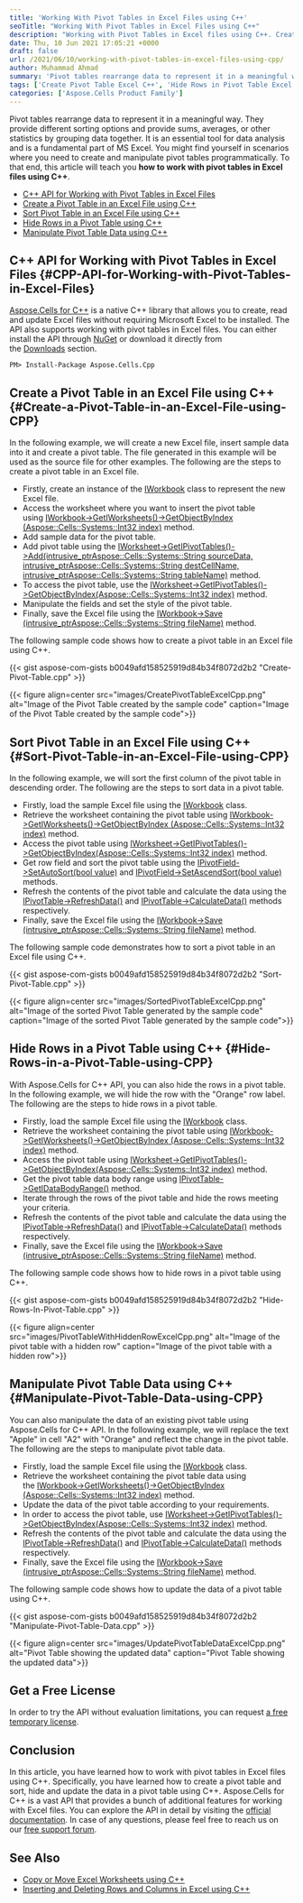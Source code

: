 ```yaml
---
title: 'Working With Pivot Tables in Excel Files using C++'
seoTitle: "Working With Pivot Tables in Excel Files using C++"
description: "Working with Pivot Tables in Excel files using C++. Create Pivot Tables and sort, hide and update the data in pivot tables within your C++ applications."
date: Thu, 10 Jun 2021 17:05:21 +0000
draft: false
url: /2021/06/10/working-with-pivot-tables-in-excel-files-using-cpp/
author: Muhammad Ahmad
summary: 'Pivot tables rearrange data to represent it in a meaningful way. They provide different sorting options and provide sums, averages, or other statistics by grouping data together. It is an essential tool for data analysis and is a fundamental part of MS Excel. You might find yourself in scenarios where you need to create and manipulate pivot tables programmatically. To that end, this article will teach you **how to work with pivot tables in Excel files using C++**.'
tags: ['Create Pivot Table Excel C++', 'Hide Rows in Pivot Table Excel C++', 'Manipulate Pivot Table Data Excel C++', 'Sort Pivot Table Excel C++']
categories: ['Aspose.Cells Product Family']
---
```


Pivot tables rearrange data to represent it in a meaningful way. They provide different sorting options and provide sums, averages, or other statistics by grouping data together. It is an essential tool for data analysis and is a fundamental part of MS Excel. You might find yourself in scenarios where you need to create and manipulate pivot tables programmatically. To that end, this article will teach you **how to work with pivot tables in Excel files using C++**.

*   [C++ API for Working with Pivot Tables in Excel Files][1]
*   [Create a Pivot Table in an Excel File using C++][2]
*   [Sort Pivot Table in an Excel File using C++][3]
*   [Hide Rows in a Pivot Table using C++][4]
*   [Manipulate Pivot Table Data using C++][5]

## C++ API for Working with Pivot Tables in Excel Files {#CPP-API-for-Working-with-Pivot-Tables-in-Excel-Files}

[Aspose.Cells for C++][6] is a native C++ library that allows you to create, read and update Excel files without requiring Microsoft Excel to be installed. The API also supports working with pivot tables in Excel files. You can either install the API through [NuGet][7] or download it directly from the [Downloads][8] section.

```
PM> Install-Package Aspose.Cells.Cpp
```

## Create a Pivot Table in an Excel File using C++ {#Create-a-Pivot-Table-in-an-Excel-File-using-CPP}

In the following example, we will create a new Excel file, insert sample data into it and create a pivot table. The file generated in this example will be used as the source file for other examples. The following are the steps to create a pivot table in an Excel file.

*   Firstly, create an instance of the [IWorkbook][9] class to represent the new Excel file.
*   Access the worksheet where you want to insert the pivot table using [IWorkbook->GetIWorksheets()->GetObjectByIndex (Aspose::Cells::Systems::Int32 index)][10] method.
*   Add sample data for the pivot table.
*   Add pivot table using the [IWorksheet->GetIPivotTables()->Add(intrusive\_ptr<Aspose::Cells::Systems::String> sourceData, intrusive\_ptr<Aspose::Cells::Systems::String> destCellName, intrusive\_ptr<Aspose::Cells::Systems::String> tableName)][11] method.
*   To access the pivot table, use the [IWorksheet->GetIPivotTables()->GetObjectByIndex(Aspose::Cells::Systems::Int32 index)][12] method.
*   Manipulate the fields and set the style of the pivot table.
*   Finally, save the Excel file using the [IWorkbook->Save (intrusive\_ptr<Aspose::Cells::Systems::String> fileName)][13] method.

The following sample code shows how to create a pivot table in an Excel file using C++.

{{< gist aspose-com-gists b0049afd158525919d84b34f8072d2b2 "Create-Pivot-Table.cpp" >}}



{{< figure align=center src="images/CreatePivotTableExcelCpp.png" alt="Image of the Pivot Table created by the sample code" caption="Image of the Pivot Table created by the sample code">}}


## Sort Pivot Table in an Excel File using C++ {#Sort-Pivot-Table-in-an-Excel-File-using-CPP}

In the following example, we will sort the first column of the pivot table in descending order. The following are the steps to sort data in a pivot table.

*   Firstly, load the sample Excel file using the [IWorkbook][14] class.
*   Retrieve the worksheet containing the pivot table using [IWorkbook->GetIWorksheets()->GetObjectByIndex (Aspose::Cells::Systems::Int32 index)][15] method.
*   Access the pivot table using [IWorksheet->GetIPivotTables()->GetObjectByIndex(Aspose::Cells::Systems::Int32 index)][16] method.
*   Get row field and sort the pivot table using the [IPivotField->SetAutoSort(bool value)][17] and [IPivotField->SetAscendSort(bool value)][18] methods.
*   Refresh the contents of the pivot table and calculate the data using the [IPivotTable->RefreshData()][19] and [IPivotTable->CalculateData()][20] methods respectively.
*   Finally, save the Excel file using the [IWorkbook->Save (intrusive\_ptr<Aspose::Cells::Systems::String> fileName)][21] method.

The following sample code demonstrates how to sort a pivot table in an Excel file using C++.

{{< gist aspose-com-gists b0049afd158525919d84b34f8072d2b2 "Sort-Pivot-Table.cpp" >}}



{{< figure align=center src="images/SortedPivotTableExcelCpp.png" alt="Image of the sorted Pivot Table generated by the sample code" caption="Image of the sorted Pivot Table generated by the sample code">}}


## Hide Rows in a Pivot Table using C++ {#Hide-Rows-in-a-Pivot-Table-using-CPP}

With Aspose.Cells for C++ API, you can also hide the rows in a pivot table. In the following example, we will hide the row with the "Orange" row label. The following are the steps to hide rows in a pivot table.

*   Firstly, load the sample Excel file using the [IWorkbook][22] class.
*   Retrieve the worksheet containing the pivot table using [IWorkbook->GetIWorksheets()->GetObjectByIndex (Aspose::Cells::Systems::Int32 index)][23] method.
*   Access the pivot table using [IWorksheet->GetIPivotTables()->GetObjectByIndex(Aspose::Cells::Systems::Int32 index)][24] method.
*   Get the pivot table data body range using [IPivotTable->GetIDataBodyRange()][25] method.
*   Iterate through the rows of the pivot table and hide the rows meeting your criteria.
*   Refresh the contents of the pivot table and calculate the data using the [IPivotTable->RefreshData()][26] and [IPivotTable->CalculateData()][27] methods respectively.
*   Finally, save the Excel file using the [IWorkbook->Save (intrusive\_ptr<Aspose::Cells::Systems::String> fileName)][28] method.

The following sample code shows how to hide rows in a pivot table using C++.

{{< gist aspose-com-gists b0049afd158525919d84b34f8072d2b2 "Hide-Rows-In-Pivot-Table.cpp" >}}



{{< figure align=center src="images/PivotTableWithHiddenRowExcelCpp.png" alt="Image of the pivot table with a hidden row" caption="Image of the pivot table with a hidden row">}}


## Manipulate Pivot Table Data using C++ {#Manipulate-Pivot-Table-Data-using-CPP}

You can also manipulate the data of an existing pivot table using Aspose.Cells for C++ API. In the following example, we will replace the text "Apple" in cell "A2" with "Orange" and reflect the change in the pivot table. The following are the steps to manipulate pivot table data.

*   Firstly, load the sample Excel file using the [IWorkbook][29] class.
*   Retrieve the worksheet containing the pivot table data using the [IWorkbook->GetIWorksheets()->GetObjectByIndex (Aspose::Cells::Systems::Int32 index)][30] method.
*   Update the data of the pivot table according to your requirements.
*   In order to access the pivot table, use [IWorksheet->GetIPivotTables()->GetObjectByIndex(Aspose::Cells::Systems::Int32 index)][31] method.
*   Refresh the contents of the pivot table and calculate the data using the [IPivotTable->RefreshData()][32] and [IPivotTable->CalculateData()][33] methods respectively.
*   Finally, save the Excel file using the [IWorkbook->Save (intrusive\_ptr<Aspose::Cells::Systems::String> fileName)][34] method.

The following sample code shows how to update the data of a pivot table using C++.

{{< gist aspose-com-gists b0049afd158525919d84b34f8072d2b2 "Manipulate-Pivot-Table-Data.cpp" >}}



{{< figure align=center src="images/UpdatePivotTableDataExcelCpp.png" alt="Pivot Table showing the updated data" caption="Pivot Table showing the updated data">}}


## Get a Free License

In order to try the API without evaluation limitations, you can request [a free temporary license][35].

## Conclusion

In this article, you have learned how to work with pivot tables in Excel files using C++. Specifically, you have learned how to create a pivot table and sort, hide and update the data in a pivot table using C++. Aspose.Cells for C++ is a vast API that provides a bunch of additional features for working with Excel files. You can explore the API in detail by visiting the [official documentation][36]. In case of any questions, please feel free to reach us on our [free support forum][37].

## See Also

*   [Copy or Move Excel Worksheets using C++][38]
*   [Inserting and Deleting Rows and Columns in Excel using C++][39]




[1]: #CPP-API-for-Working-with-Pivot-Tables-in-Excel-Files
[2]: #Create-a-Pivot-Table-in-an-Excel-File-using-CPP
[3]: #Sort-Pivot-Table-in-an-Excel-File-using-CPP
[4]: #Hide-Rows-in-a-Pivot-Table-using-CPP
[5]: #Manipulate-Pivot-Table-Data-using-CPP
[6]: https://products.aspose.com/cells/cpp
[7]: https://www.nuget.org/packages/Aspose.Cells.Cpp
[8]: https://downloads.aspose.com/cells/cpp
[9]: https://apireference.aspose.com/cells/cpp/class/aspose.cells.i_workbook
[10]: https://apireference.aspose.com/cells/cpp/class/aspose.cells.i_worksheet_collection#a5574d624796043233420d0e0459ccc43
[11]: https://apireference.aspose.com/cells/cpp/class/aspose.cells.pivot.i_pivot_table_collection#a903a0eb3d7ef995c370f4a4385b25111
[12]: https://apireference.aspose.com/cells/cpp/class/aspose.cells.pivot.i_pivot_table_collection#aa50afc0d0925c4011f7f284ca17ed4c7
[13]: https://apireference.aspose.com/cells/cpp/class/aspose.cells.i_workbook#a77072cfb929787df9ad1f38b02f58349
[14]: https://apireference.aspose.com/cells/cpp/class/aspose.cells.i_workbook
[15]: https://apireference.aspose.com/cells/cpp/class/aspose.cells.i_worksheet_collection#a5574d624796043233420d0e0459ccc43
[16]: https://apireference.aspose.com/cells/cpp/class/aspose.cells.pivot.i_pivot_table_collection#aa50afc0d0925c4011f7f284ca17ed4c7
[17]: https://apireference.aspose.com/cells/cpp/class/aspose.cells.pivot.i_pivot_field#ae2a99ce5eaab4f3353b5b4322a3a7d79
[18]: https://apireference.aspose.com/cells/cpp/class/aspose.cells.pivot.i_pivot_field#a4d7733619c15bf6b80f1abdf290a6b77
[19]: https://apireference.aspose.com/cells/cpp/class/aspose.cells.pivot.i_pivot_table#ab6d71ded346508a1d4a93c59680ddaf6
[20]: https://apireference.aspose.com/cells/cpp/class/aspose.cells.pivot.i_pivot_table#a3d6ffec8ce2a7a4ccb58e0452a1733dd
[21]: https://apireference.aspose.com/cells/cpp/class/aspose.cells.i_workbook#a77072cfb929787df9ad1f38b02f58349
[22]: https://apireference.aspose.com/cells/cpp/class/aspose.cells.i_workbook
[23]: https://apireference.aspose.com/cells/cpp/class/aspose.cells.i_worksheet_collection#a5574d624796043233420d0e0459ccc43
[24]: https://apireference.aspose.com/cells/cpp/class/aspose.cells.pivot.i_pivot_table_collection#aa50afc0d0925c4011f7f284ca17ed4c7
[25]: https://apireference.aspose.com/cells/cpp/class/aspose.cells.pivot.i_pivot_table#ab089cf964d033a5854b7b0f734d83d65
[26]: https://apireference.aspose.com/cells/cpp/class/aspose.cells.pivot.i_pivot_table#ab6d71ded346508a1d4a93c59680ddaf6
[27]: https://apireference.aspose.com/cells/cpp/class/aspose.cells.pivot.i_pivot_table#a3d6ffec8ce2a7a4ccb58e0452a1733dd
[28]: https://apireference.aspose.com/cells/cpp/class/aspose.cells.i_workbook#a77072cfb929787df9ad1f38b02f58349
[29]: https://apireference.aspose.com/cells/cpp/class/aspose.cells.i_workbook
[30]: https://apireference.aspose.com/cells/cpp/class/aspose.cells.i_worksheet_collection#a5574d624796043233420d0e0459ccc43
[31]: https://apireference.aspose.com/cells/cpp/class/aspose.cells.pivot.i_pivot_table_collection#aa50afc0d0925c4011f7f284ca17ed4c7
[32]: https://apireference.aspose.com/cells/cpp/class/aspose.cells.pivot.i_pivot_table#ab6d71ded346508a1d4a93c59680ddaf6
[33]: https://apireference.aspose.com/cells/cpp/class/aspose.cells.pivot.i_pivot_table#a3d6ffec8ce2a7a4ccb58e0452a1733dd
[34]: https://apireference.aspose.com/cells/cpp/class/aspose.cells.i_workbook#a77072cfb929787df9ad1f38b02f58349
[35]: https://purchase.aspose.com/temporary-license
[36]: https://docs.aspose.com/cells/cpp/
[37]: https://forum.aspose.com/c/cells/9
[38]: https://blog.aspose.com/2021/04/06/copy-or-move-excel-worksheets-using-cpp/
[39]: https://blog.aspose.com/2021/04/23/inserting-and-deleting-rows-and-columns-in-excel-using-cpp/





